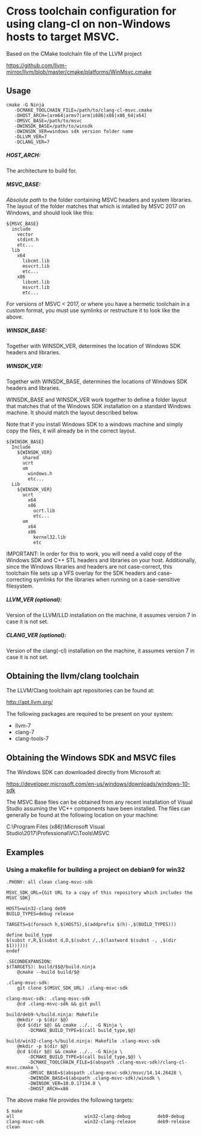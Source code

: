 # Cross toolchain configuration for using clang-cl on non-Windows hosts to target MSVC.

Based on the CMake toolchain file of the LLVM project

https://github.com/llvm-mirror/llvm/blob/master/cmake/platforms/WinMsvc.cmake

## Usage 

```
cmake -G Ninja
   -DCMAKE_TOOLCHAIN_FILE=/path/to/clang-cl-msvc.cmake
   -DHOST_ARCH=[arm64|armv7|arm|i686|x86|x86_64|x64]
   -DMSVC_BASE=/path/to/msvc
   -DWINSDK_BASE=/path/to/winsdk
   -DWINSDK_VER=windows sdk version folder name
   -DLLVM_VER=7
   -DCLANG_VER=7
```

##### HOST_ARCH:
   The architecture to build for.

##### MSVC_BASE:
  *Absolute path* to the folder containing MSVC headers and system libraries.
  The layout of the folder matches that which is intalled by MSVC 2017 on
  Windows, and should look like this:

```
${MSVC_BASE}
  include
    vector
    stdint.h
    etc...
  lib
    x64
      libcmt.lib
      msvcrt.lib
      etc...
    x86
      libcmt.lib
      msvcrt.lib
      etc...
```

For versions of MSVC < 2017, or where you have a hermetic toolchain in a
custom format, you must use symlinks or restructure it to look like the above.

##### WINSDK_BASE:
  Together with WINSDK_VER, determines the location of Windows SDK headers
  and libraries.

##### WINSDK_VER:
  Together with WINSDK_BASE, determines the locations of Windows SDK headers
  and libraries.

WINSDK_BASE and WINSDK_VER work together to define a folder layout that matches
that of the Windows SDK installation on a standard Windows machine.  It should
match the layout described below.

Note that if you install Windows SDK to a windows machine and simply copy the
files, it will already be in the correct layout.

```
${WINSDK_BASE}
  Include
    ${WINSDK_VER}
      shared
      ucrt
      um
        windows.h
        etc...
  Lib
    ${WINSDK_VER}
      ucrt
        x64
        x86
          ucrt.lib
          etc...
      um
        x64
        x86
          kernel32.lib
          etc
```

IMPORTANT: In order for this to work, you will need a valid copy of the Windows
SDK and C++ STL headers and libraries on your host.  Additionally, since the
Windows libraries and headers are not case-correct, this toolchain file sets
up a VFS overlay for the SDK headers and case-correcting symlinks for the
libraries when running on a case-sensitive filesystem.

##### LLVM_VER (optional):
  Version of the LLVM/LLD installation on the machine, it assumes version 7 in case it is
  not set.

##### CLANG_VER (optional):
  Version of the clang(-cl) installation on the machine, it assumes version 7 in case it is
  not set.

## Obtaining the llvm/clang toolchain

The LLVM/Clang toolchain apt repositories can be found at:

http://apt.llvm.org/

The following packages are required to be present on your system:

- llvm-7
- clang-7
- clang-tools-7

## Obtaining the Windows SDK and MSVC files

The Windows SDK can downloaded directly from Microsoft at:

https://developer.microsoft.com/en-us/windows/downloads/windows-10-sdk

The MSVC Base files can be obtained from any recent installation of Visual Studio assuming the VC++ components have been installed.
The files can generally be found at the following location on your machine:

C:\Program Files (x86)\Microsoft Visual Studio\2017\Professional\VC\Tools\MSVC

## Examples

### Using a makefile for building a project on debian9 for win32

```
.PHONY: all clean clang-msvc-sdk

MSVC_SDK_URL={Git URL to a copy of this repository which includes the MSVC SDK}

HOSTS=win32-clang deb9
BUILD_TYPES=debug release

TARGETS=$(foreach h,$(HOSTS),$(addprefix $(h)-,$(BUILD_TYPES)))

define build_type
$(subst r,R,$(subst d,D,$(subst /,,$(lastword $(subst -, ,$(dir $1))))))
endef
 
.SECONDEXPANSION:
$(TARGETS): build/$$@/build.ninja
    @cmake --build build/$@

.clang-msvc-sdk:
    git clone $(MSVC_SDK_URL) .clang-msvc-sdk

clang-msvc-sdk: .clang-msvc-sdk
    @cd .clang-msvc-sdk && git pull

build/deb9-%/build.ninja: Makefile
    @mkdir -p $(dir $@)
    @cd $(dir $@) && cmake ../.. -G Ninja \
        -DCMAKE_BUILD_TYPE=$(call build_type,$@)

build/win32-clang-%/build.ninja: Makefile .clang-msvc-sdk
    @mkdir -p $(dir $@)
    @cd $(dir $@) && cmake ../.. -G Ninja \
        -DCMAKE_BUILD_TYPE=$(call build_type,$@) \
        -DCMAKE_TOOLCHAIN_FILE=$(abspath .clang-msvc-sdk)/clang-cl-msvc.cmake \
        -DMSVC_BASE=$(abspath .clang-msvc-sdk)/msvc/14.14.26428 \
        -DWINSDK_BASE=$(abspath .clang-msvc-sdk)/winsdk \
        -DWINSDK_VER=10.0.17134.0 \
        -DHOST_ARCH=x86
```

The above make file provides the following targets:

```
$ make
all                          win32-clang-debug          deb9-debug
clang-msvc-sdk               win32-clang-release        deb9-release
clean
```
